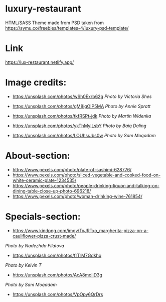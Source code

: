 # luxury-restaurant

HTML/SASS Theme made from PSD taken from https://symu.co/freebies/templates-4/luxury-psd-template/

# Link

https://lux-restaurant.netlify.app/

# Image credits:

- https://unsplash.com/photos/wSh0Exrb62g
  _Photo by Victoria Shes_

- https://unsplash.com/photos/gM8igOIP5MA
  _Photo by Annie Spratt_

- https://unsplash.com/photos/tkfRSPt-jdk
  _Photo by Martin Widenka_

- https://unsplash.com/photos/ykThMylLsbY
  _Photo by Baiq Daling_

- https://unsplash.com/photos/LOUhsrJbs0w
  _Photo by Sam Moqadam_

# About-section:

- https://www.pexels.com/photo/plate-of-sashimi-628776/
- https://www.pexels.com/photo/sliced-vegetable-and-cooked-food-on-white-ceramic-plate-1234535/
- https://www.pexels.com/photo/people-drinking-liquor-and-talking-on-dining-table-close-up-photo-696218/
- https://www.pexels.com/photo/woman-drinking-wine-761854/

# Specials-section:

- https://www.kindpng.com/imgv/TxJRTxo_margherita-pizza-on-a-cauliflower-pizza-crust-made/

_Photo by Nadezhda Filatova_

- https://unsplash.com/photos/frTrM7Gdkho

_Photo by Kelvin T_

- https://unsplash.com/photos/AcA8moIiD3g

_Photo by Sam Moqadam_

- https://unsplash.com/photos/VpOpy6QrDrs
